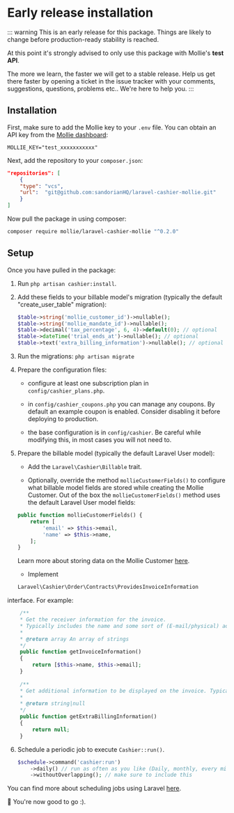 # Early release installation

::: warning
This is an early release for this package. Things are likely to change before production-ready stability is reached.

At this point it's strongly advised to only use this package with Mollie's **test API**.

The more we learn, the faster we will get to a stable release. Help us get there faster by opening a ticket in the issue
tracker with your comments, suggestions, questions, problems etc.. We're here to help you.
:::

## Installation

First, make sure to add the Mollie key to your `.env` file. You can obtain an API key from the [Mollie dashboard](https://www.mollie.com/dashboard/developers/api-keys):

```dotenv
MOLLIE_KEY="test_xxxxxxxxxxx"
```

Next, add the repository to your `composer.json`:

```json
"repositories": [
    {
    "type": "vcs",
    "url":  "git@github.com:sandorianHQ/laravel-cashier-mollie.git"
    }
]
```

Now pull the package in using composer:

```bash
composer require mollie/laravel-cashier-mollie "^0.2.0"
```

## Setup

Once you have pulled in the package:

1. Run `php artisan cashier:install`.

2. Add these fields to your billable model's migration (typically the default "create_user_table" migration):

    ```php
    $table->string('mollie_customer_id')->nullable();
    $table->string('mollie_mandate_id')->nullable();
    $table->decimal('tax_percentage', 6, 4)->default(0); // optional
    $table->dateTime('trial_ends_at')->nullable(); // optional
    $table->text('extra_billing_information')->nullable(); // optional
    ```

3. Run the migrations: `php artisan migrate`

4. Prepare the configuration files:

    - configure at least one subscription plan in `config/cashier_plans.php`.

    - in `config/cashier_coupons.php` you can manage any coupons. By default an example coupon is enabled. Consider
      disabling it before deploying to production.

    - the base configuration is in `config/cashier`. Be careful while modifying this, in most cases you will not need
      to.

5. Prepare the billable model (typically the default Laravel User model):

    - Add the `Laravel\Cashier\Billable` trait.

    - Optionally, override the method `mollieCustomerFields()` to configure what billable model fields are stored while creating the Mollie Customer.
      Out of the box the `mollieCustomerFields()` method uses the default Laravel User model fields:

    ```php
    public function mollieCustomerFields() {
        return [
            'email' => $this->email,
            'name' => $this->name,
        ];
    }
    ```
   Learn more about storing data on the Mollie Customer [here](https://docs.mollie.com/reference/v2/customers-api/create-customer#parameters).

    - Implement
    ```php
    Laravel\Cashier\Order\Contracts\ProvidesInvoiceInformation
    ```
interface. For example:

```php
    /**
    * Get the receiver information for the invoice.
    * Typically includes the name and some sort of (E-mail/physical) address.
    *
    * @return array An array of strings
    */
    public function getInvoiceInformation()
    {
        return [$this->name, $this->email];
    }
    
    /**
    * Get additional information to be displayed on the invoice. Typically a note provided by the customer.
    *
    * @return string|null
    */
    public function getExtraBillingInformation()
    {
        return null;
    }
```

6. Schedule a periodic job to execute `Cashier::run()`.

    ```php
    $schedule->command('cashier:run')
        ->daily() // run as often as you like (Daily, monthly, every minute, ...)
        ->withoutOverlapping(); // make sure to include this
    ```

You can find more about scheduling jobs using Laravel [here](https://laravel.com/docs/scheduling).

🎉 You're now good to go :).
